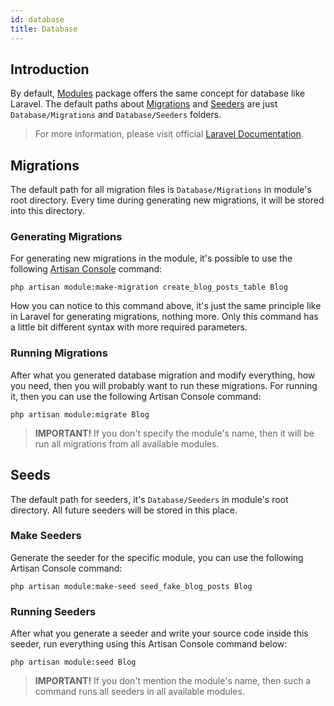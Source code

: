 ```yaml
---
id: database
title: Database
---
```


## Introduction

By default, [Modules](modules/general.md) package offers the same concept for database like Laravel. The default paths
about [Migrations](https://laravel.com/docs/5.8/migrations) and [Seeders](https://laravel.com/docs/5.8/seeding) are just
`Database/Migrations` and `Database/Seeders` folders.

> For more information, please visit official [Laravel Documentation](https://laravel.com/docs/5.8/database).

## Migrations

The default path for all migration files is `Database/Migrations` in module's root directory. Every time during generating
new migrations, it will be stored into this directory.

### Generating Migrations

For generating new migrations in the module, it's possible to use the following [Artisan Console](../core/artisan-console.md) command:

```text
php artisan module:make-migration create_blog_posts_table Blog
```

How you can notice to this command above, it's just the same principle like in Laravel for generating migrations, nothing more. Only this command has
a little bit different syntax with more required parameters.

### Running Migrations

After what you generated database migration and modify everything, how you need, then you will probably want to run these migrations.
For running it, then you can use the following Artisan Console command:

```text
php artisan module:migrate Blog
```

> **IMPORTANT!** If you don't specify the module's name, then it will be run all migrations from all available modules.

## Seeds

The default path for seeders, it's `Database/Seeders` in module's root directory. All future seeders will be stored in this place.

### Make Seeders

Generate the seeder for the specific module, you can use the following Artisan Console command:

```text
php artisan module:make-seed seed_fake_blog_posts Blog
```

### Running Seeders

After what you generate a seeder and write your source code inside this seeder, run everything using this Artisan Console command below:

```text
php artisan module:seed Blog
```

> **IMPORTANT!** If you don't mention the module's name, then such a command runs all seeders in all available modules.